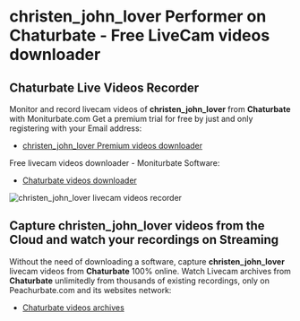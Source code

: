 # christen_john_lover Performer on Chaturbate - Free LiveCam videos downloader

## Chaturbate Live Videos Recorder

Monitor and record livecam videos of **christen_john_lover** from **Chaturbate** with Moniturbate.com
Get a premium trial for free by just and only registering with your Email address:
* [christen_john_lover Premium videos downloader](https://moniturbate.com/request-demo-licence-key.html)

Free livecam videos downloader - Moniturbate Software:
* [Chaturbate videos downloader](https://moniturbate.com/moniturbate-download-software.html)

![christen_john_lover livecam videos recorder](https://peachurnet.com/templates/moniturbate-software.png)


## Capture christen_john_lover videos from the Cloud and watch your recordings on Streaming

Without the need of downloading a software, capture **christen_john_lover** livecam videos from **Chaturbate** 100% online.
Watch Livecam archives from **Chaturbate** unlimitedly from thousands of existing recordings, only on Peachurbate.com and its websites network:
* [Chaturbate videos archives](https://peachurnet.com/)